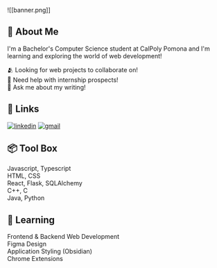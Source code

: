 ![[banner.png]]
## 📡 About Me
I'm a Bachelor's Computer Science student at CalPoly Pomona and I'm learning and exploring the world of web development!

🫂 Looking for web projects to collaborate on!       
📨 Need help with internship prospects!      
📝 Ask me about my writing!        

## 🔗 Links
[![linkedin](https://img.shields.io/badge/linkedin-0A66C2?style=for-the-badge&logo=linkedin&logoColor=white)](https://www.linkedin.com/in/vdeleon-ca/)
[![gmail](https://img.shields.io/badge/Gmail-D14836?style=for-the-badge&logo=gmail&logoColor=white)](mailto:valeriedeleon4521@gmail.com)

## 📦 Tool Box
Javascript, Typescript     
HTML, CSS    
React, Flask, SQLAlchemy    
C++, C    
Java, Python

## 🌱 Learning   
Frontend & Backend Web Development     
Figma Design               
Application Styling (Obsidian)  
Chrome Extensions  
